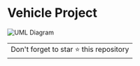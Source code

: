 # Vehicle Project
![UML Diagram](https://user-images.githubusercontent.com/101148006/179423547-dcf7f497-f1ba-46c6-8b45-3310798c60f5.png)




<table>
	<tr>
		<td>
			Don't forget to star ⭐ this repository
		</td>
	</tr>
</table>
